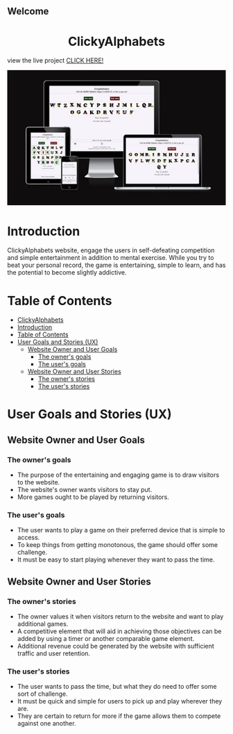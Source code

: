 <h2>Welcome</h2>

# <h1 align="center">ClickyAlphabets</h1>

view the live project [CLICK HERE!](https://swathikeshavamurthy.github.io/Clicky-Alphabets-P1/)

![Am I Responsive Image](assets/documentation/readme-images/amiresponsive.JPG)

# Introduction

 ClickyAlphabets website, engage the users in self-defeating competition and simple entertainment in addition to mental exercise. While you try to beat your personal record, the game is entertaining, simple to learn, and has the potential to become slightly addictive.

# Table of Contents

- [ClickyAlphabets](#clickyalphabets)
- [Introduction](#introduction)
- [Table of Contents](#table-of-contents)
- [User Goals and Stories (UX)](#user-goals-and-stories-ux)
    - [Website Owner and User Goals](#website-owner-and-user-goals)
      - [The owner's goals](#the-owners-goals)
      - [The user's goals](#the-users-goals)
    - [Website Owner and User Stories](#website-owner-and-user-stories)
      - [The owner's stories](#the-owners-stories)
      - [The user's stories](#the-users-stories)     

# User Goals and Stories (UX)

## Website Owner and User Goals

### The owner's goals

- The purpose of the entertaining and engaging game is to draw visitors to the website.
- The website's owner wants visitors to stay put.
- More games ought to be played by returning visitors.

### The user's goals

- The user wants to play a game on their preferred device that is simple to access.
- To keep things from getting monotonous, the game should offer some challenge.
- It must be easy to start playing whenever they want to pass the time.

## Website Owner and User Stories

### The owner's stories

- The owner values it when visitors return to the website and want to play additional games.
- A competitive element that will aid in achieving those objectives can be added by using a timer or another comparable game element.
- Additional revenue could be generated by the website with sufficient traffic and user retention.

### The user's stories

- The user wants to pass the time, but what they do need to offer some sort of challenge. 
- It must be quick and simple for users to pick up and play wherever they are.
- They are certain to return for more if the game allows them to compete against one another.





